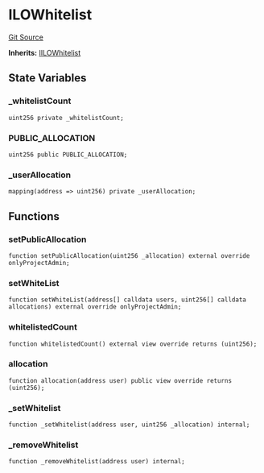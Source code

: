 # ILOWhitelist
[Git Source](https://github.com/KYRDTeam/ilo-contracts/blob/ae631fe4bfbce302e21cc5e317f651168c939703/src/base/ILOWhitelist.sol)

**Inherits:**
[IILOWhitelist](/src/interfaces/IILOWhitelist.sol/interface.IILOWhitelist.md)


## State Variables
### _whitelistCount

```solidity
uint256 private _whitelistCount;
```


### PUBLIC_ALLOCATION

```solidity
uint256 public PUBLIC_ALLOCATION;
```


### _userAllocation

```solidity
mapping(address => uint256) private _userAllocation;
```


## Functions
### setPublicAllocation


```solidity
function setPublicAllocation(uint256 _allocation) external override onlyProjectAdmin;
```

### setWhiteList


```solidity
function setWhiteList(address[] calldata users, uint256[] calldata allocations) external override onlyProjectAdmin;
```

### whitelistedCount


```solidity
function whitelistedCount() external view override returns (uint256);
```

### allocation


```solidity
function allocation(address user) public view override returns (uint256);
```

### _setWhitelist


```solidity
function _setWhitelist(address user, uint256 _allocation) internal;
```

### _removeWhitelist


```solidity
function _removeWhitelist(address user) internal;
```

